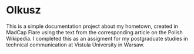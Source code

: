 # Olkusz

This is a simple documentation project about my hometown, created in MadCap Flare using the text from the corresponding article on the Polish Wikipedia. I completed this as an assigment for my postgraduate studies in technical communication at Vistula University in Warsaw.
